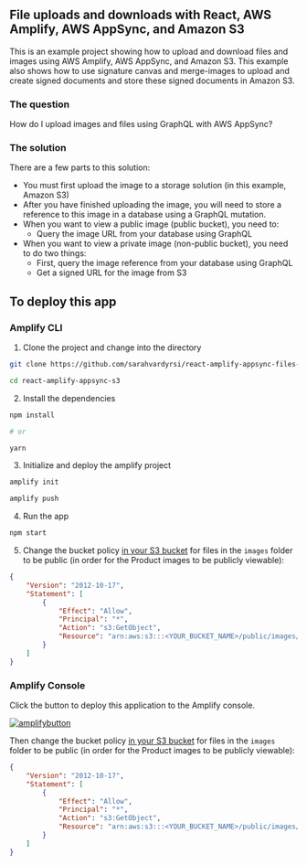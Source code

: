## File uploads and downloads with React, AWS Amplify, AWS AppSync, and Amazon S3

This is an example project showing how to upload and download files and images using AWS Amplify, AWS AppSync, and Amazon S3. This example also shows how to use signature canvas and merge-images to upload and create signed documents and store these signed documents in Amazon S3.

### The question

How do I upload images and files using GraphQL with AWS AppSync?

### The solution

There are a few parts to this solution:

* You must first upload the image to a storage solution (in this example, Amazon S3)
* After you have finished uploading the image, you will need to store a reference to this image in a database using a GraphQL mutation.
* When you want to view a public image (public bucket), you need to:
  * Query the image URL from your database using GraphQL
* When you want to view a private image (non-public bucket), you need to do two things:
  * First, query the image reference from your database using GraphQL
  * Get a signed URL for the image from S3

## To deploy this app

### Amplify CLI

1. Clone the project and change into the directory

```sh
git clone https://github.com/sarahvardyrsi/react-amplify-appsync-files-s3.git

cd react-amplify-appsync-s3
```

2. Install the dependencies

```sh
npm install

# or

yarn
```

3. Initialize and deploy the amplify project

```sh
amplify init

amplify push
```

4. Run the app

```sh
npm start
```

5. Change the bucket policy [in your S3 bucket](https://s3.console.aws.amazon.com/s3/home) for files in the `images` folder to be public (in order for the Product images to be publicly viewable):

```json
{
    "Version": "2012-10-17",
    "Statement": [
        {
            "Effect": "Allow",
            "Principal": "*",
            "Action": "s3:GetObject",
            "Resource": "arn:aws:s3:::<YOUR_BUCKET_NAME>/public/images/*"
        }
    ]
}
```

### Amplify Console

Click the button to deploy this application to the Amplify console.

[![amplifybutton](https://oneclick.amplifyapp.com/button.svg)](https://console.aws.amazon.com/amplify/home#/deploy?repo=https://github.com/sarahvardyrsi/react-amplify-appsync-files-s3.git)

Then change the bucket policy [in your S3 bucket](https://s3.console.aws.amazon.com/s3/home) for files in the `images` folder to be public (in order for the Product images to be publicly viewable):

```json
{
    "Version": "2012-10-17",
    "Statement": [
        {
            "Effect": "Allow",
            "Principal": "*",
            "Action": "s3:GetObject",
            "Resource": "arn:aws:s3:::<YOUR_BUCKET_NAME>/public/images/*"
        }
    ]
}
```